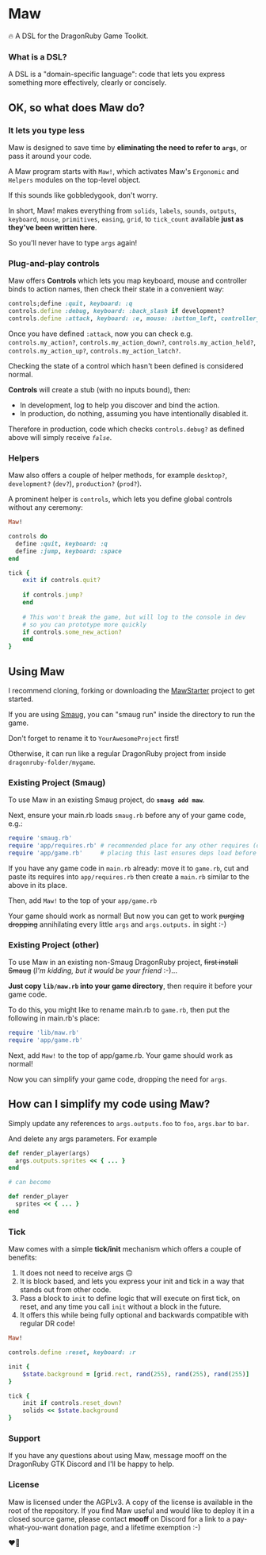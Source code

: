 # Maw

🔥 A DSL for the DragonRuby Game Toolkit.

### What is a DSL?

A DSL is a "domain-specific language": code that lets you express
something more effectively, clearly or concisely.

## OK, so what does Maw do?

### It lets you type less

Maw is designed to save time by **eliminating the need to refer
to `args`**, or pass it around your code.

A Maw program starts with `Maw!`, which activates Maw's `Ergonomic`
and `Helpers` modules on the top-level object.

If this sounds like gobbledygook, don't worry.

In short, Maw! makes everything from `solids`, `labels`, `sounds`, `outputs`, `keyboard`, `mouse`, `primitives`, `easing`,
`grid`, to `tick_count` available **just as they've been written here**.

So you'll never have to type `args` again!

### Plug-and-play controls

Maw offers **Controls** which lets you map keyboard, mouse and controller binds to action names, then check their state in a convenient way:

```ruby
controls;define :quit, keyboard: :q
controls.define :debug, keyboard: :back_slash if development?
controls.define :attack, keyboard: :e, mouse: :button_left, controller_one: :x
```

Once you have defined `:attack`, now you can check e.g. `controls.my_action?`, `controls.my_action_down?`, `controls.my_action_held?`, `controls.my_action_up?`, `controls.my_action_latch?`.

Checking the state of a control which hasn't been defined is considered normal.

**Controls** will create a stub (with no inputs bound), then:
  - In development, log to help you discover and bind the action.
  - In production,  do nothing, assuming you have intentionally disabled it.

Therefore in production, code which checks `controls.debug?` as defined above will simply receive _`false`_.

### Helpers

Maw also offers a couple of helper methods, for example `desktop?`, `development?` (`dev?`), `production?` (`prod?`).

A prominent helper is `controls`, which lets you define global controls without any ceremony:

```ruby
Maw!

controls do
  define :quit, keyboard: :q
  define :jump, keyboard: :space
end

tick {
    exit if controls.quit?
    
    if controls.jump?
    end
    
    # This won't break the game, but will log to the console in dev
    # so you can prototype more quickly
    if controls.some_new_action?
    end
}
```

## Using Maw

I recommend cloning, forking or downloading the [MawStarter](https://github.com/togetherbeer/MawStarter) project to get started.

If you are using [Smaug](https://smaug.dev), you can "smaug run" inside the directory to run the game.

Don't forget to rename it to `YourAwesomeProject` first!

Otherwise, it can run like a regular DragonRuby project from inside `dragonruby-folder/mygame`.

### Existing Project (Smaug)

To use Maw in an existing Smaug project, do **`smaug add maw`**.

Next, ensure your main.rb loads `smaug.rb` before any of your game code, e.g.:

```ruby
require 'smaug.rb'
require 'app/requires.rb' # recommended place for any other requires (optional)
require 'app/game.rb'     # placing this last ensures deps load before game code
```

If you have any game code in `main.rb` already: move it to `game.rb`, cut and paste
its requires into `app/requires.rb` then create a `main.rb` similar to the above in its place.

Then, add `Maw!` to the top of your `app/game.rb`

Your game should work as normal! But now you can get to work ~~purging~~ ~~dropping~~ annihilating every little `args` and `args.outputs.` in sight :-)

### Existing Project (other)

To use Maw in an existing non-Smaug DragonRuby project, ~~first install Smaug~~ (_I'm kidding, but it would be your friend_ :-)...

**Just copy `lib/maw.rb` into your game directory**, then require it before your game code.

To do this, you might like to rename main.rb to `game.rb`, then put the following in main.rb's place:

```ruby
require 'lib/maw.rb'
require 'app/game.rb'
```

Next, add `Maw!` to the top of app/game.rb. Your game should work as normal!

Now you can simplify your game code, dropping the need for `args`.

## How can I simplify my code using Maw?

Simply update any references to `args.outputs.foo` to `foo`, `args.bar` to `bar`.

And delete any args parameters. For example

```ruby
def render_player(args)
  args.outputs.sprites << { ... }
end

# can become

def render_player
  sprites << { ... }
end
```

### Tick

Maw comes with a simple **tick/init** mechanism which offers a couple of
benefits:

1. It does not need to receive args 🙃
2. It is block based, and lets you express your init and tick in a way that stands out from other code.
3. Pass a block to `init` to define logic that will execute on first tick, on reset, and any time you call `init` without a block in the future.
4. It offers this while being fully optional and backwards compatible with regular DR code!

```ruby
Maw!

controls.define :reset, keyboard: :r

init {
    $state.background = [grid.rect, rand(255), rand(255), rand(255)]
}

tick {
    init if controls.reset_down?
    solids << $state.background
}
```

### Support

If you have any questions about using Maw, message mooff on the DragonRuby GTK Discord and I'll be happy to help.

### License

Maw is licensed under the AGPLv3. A copy of the license is available
in the root of the repository. If you find Maw useful and would like to
deploy it in a closed source game, please contact **mooff** on Discord
for a link to a pay-what-you-want donation page, and a lifetime exemption :-)

❤️‍🔥
